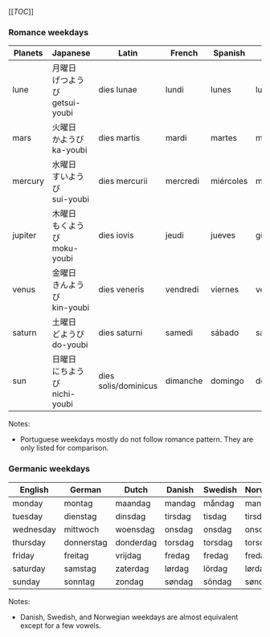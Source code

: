 [[_TOC_]]

### Romance weekdays

| Planets   | Japanese                              | Latin             | French    | Spanish   | Italian   | Romanian  | Portuguese    |
| --        | --                                    | --                | --        | --        | --        | --        | --            |
| lune      | 月曜日<br>げつようび<br>getsui-youbi  | dies lunae        | lundi     | lunes     | lunedi    | luni      | segunda-feira |
| mars      | 火曜日<br>かようび  <br>ka-youbi      | dies martis       | mardi     | martes    | martedi   | marţi     | terça-feira   |
| mercury   | 水曜日<br>すいようび<br>sui-youbi     | dies mercurii     | mercredi  | miércoles | mercoledi | miercuri  | quarta-feira  |
| jupiter   | 木曜日<br>もくようび<br>moku-youbi    | dies iovis        | jeudi     | jueves    | giovedi   | joi       | quinta-feira  |
| venus     | 金曜日<br>きんようび<br>kin-youbi     | dies veneris      | vendredi  | viernes   | venerdi   | vineri    | sexta-feira   |
| saturn    | 土曜日<br>どようび  <br>do-youbi      | dies saturni      | samedi    | sábado    | sabato    | sâmbătă   | sábado        |
| sun       | 日曜日<br>にちようび<br>nichi-youbi| dies solis/dominicus | dimanche  | domingo   | domenica  | duminică  | domingo       |

Notes:

* Portuguese weekdays mostly do not follow romance pattern. They are only listed for comparison.

### Germanic weekdays

| English   | German        | Dutch     | Danish    | Swedish   | Norwegian | Finnish       | Icelandic     |
| --        | --            | --        | --        | --        | --        | --            | --            |
| monday    | montag        | maandag   | mandag    | måndag    | mandag    | maanantai     | mánudagur     |
| tuesday   | dienstag      | dinsdag   | tirsdag   | tisdag    | tirsdag   | tiistai       | Þriðjudagur   |
| wednesday | mittwoch      | woensdag  | onsdag    | onsdag    | onsdag    | keskiviikko   | miðvikudagur  |
| thursday  | donnerstag    | donderdag | torsdag   | torsdag   | torsdag   | torstai       | fimmtudagur   |
| friday    | freitag       | vrijdag   | fredag    | fredag    | fredag    | perjantai     | föstudagur    |
| saturday  | samstag       | zaterdag  | lørdag    | lördag    | lørdag    | lauantai      | laugardagur   |
| sunday    | sonntag       | zondag    | søndag    | söndag    | søndag    | sunnuntai     | sunnudagur    |

Notes:

* Danish, Swedish, and Norwegian weekdays are almost equivalent except for a few vowels.

